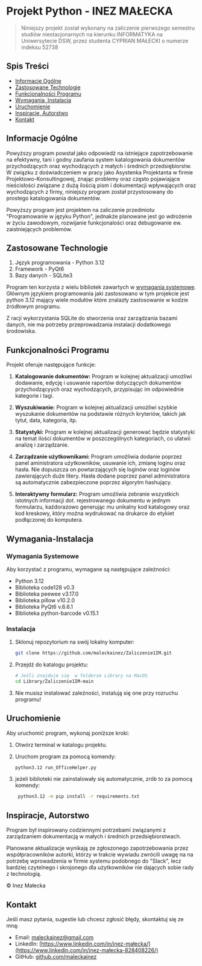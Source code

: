 # Projekt Python - INEZ MAŁECKA

> Niniejszy projekt został wykonany na zaliczenie pierwszego semestru studiów niestacjonarnych na kierunku INFORMATYKA na Uniwersytecie DSW, przez studenta CYPRIAN MAŁECKI o numerze indeksu 52738

## Spis Treści
* [Informacje Ogólne](#informacje-ogólne)
* [Zastosowane Technologie](#zastosowane-technologie)
* [Funkcjonalności Programu](#funkcjonalności-programu)
* [Wymagania, Instalacja](#wymagania-instalacja)
* [Uruchomienie](#uruchomienie)
* [Inspiracje, Autorstwo](#inspiracje-autorstwo)
* [Kontakt](#kontakt)

<a name="informacje-ogólne"></a>
## Informacje Ogólne
Powyższy program powstał jako odpowiedź na istniejące zapotrzebowanie na efektywny, tani i godny zaufania system katalogowania dokumentów przychodzących oraz wychodzących z małych i średnich przedsiębiorstw. W związku z doświadczeniem w pracy jako Asystenka Projektanta w firmie Projektowo-Konsultingowej, znając problemy oraz często pojawiające nieścisłości związane z dużą ilością pism i dokumentacji wpływających oraz wychodzących z firmy, niniejszy program został przystosowany do prostego katalogowania dokumentów.

Powyższy program jest projektem na zaliczenie przedmiotu "Programowanie w języku Python", jednakże planowane jest go wdrożenie w życiu zawodowym, rozwijanie funkcjonalości oraz debugowanie ew. zaistniejących problemów.

<a name="zastosowane-technologie"></a>
## Zastosowane Technologie

1. Język programowania - Python 3.12
2. Framework - PyQt6
3. Bazy danych - SQLite3

Program ten korzysta z wielu bibliotek zawartych w [wymagania systemowe](#Wymagania-Instalacja). Głównym językiem programowania jaki zastosowano w tym projekcie jest python 3.12 mający wiele modułów które znalazły zastosowanie w kodzie źródłowym programu.

Z racji wykorzystania SQLite do stworzenia oraz zarządzania bazami danych, nie ma potrzeby przeprowadzania instalacji dodatkowego środowiska.

<a name="funkcjonalności-programu"></a>
## Funkcjonalności Programu

Projekt oferuje następujące funkcje:

1. **Katalogowanie dokumentów:** Program w kolejnej aktualizacji umożliwi dodawanie, edycję i usuwanie raportów dotyczących dokumentów przychodzącyych oraz wychodzących, przypisując im odpowiednie kategorie i tagi.

2. **Wyszukiwanie:** Program w kolejnej aktualizacji umożliwi szybkie wyszukanie dokumentów na podstawie różnych kryteriów, takich jak tytuł, data, kategoria, itp.

3. **Statystyki:** Program w kolejnej aktualizacji generować będzie statystyki na temat ilości dokumentów w poszczególnych kategoriach, co ułatwii analizę i zarządzanie.

4. **Zarządzanie użytkownikami:** Program umożliwia dodanie poprzez panel aministratora użytkowników, usuwanie ich, zmianę loginu oraz hasła. Nie dopuszcza on powtarzających się loginów oraz loginów zawierających duże litery. Hasła dodane poprzez panel administratora są automatycznie zabezpieczone poprzez algorytm hashujący.

5. **Interaktywny formularz:** Program umożliwia zebranie wszystkich istotnych informacji dot. rejestrowanego dokumentu w jednym formularzu, każdorazowo generując mu unikalny kod katalogowy oraz kod kreskowy, który można wydrukować na drukarce do etykiet podłączonej do komputera. 

<a name="wymagania-instalacja"></a>
## Wymagania-Instalacja

### Wymagania Systemowe

Aby korzystać z programu, wymagane są następujące zależności:

- Python 3.12
- Biblioteka code128 v0.3
- Biblioteka peewee v3.17.0
- Biblioteka pillow v10.2.0
- Biblioteka PyQt6 v.6.6.1
- Biblioteka python-barcode v0.15.1


### Instalacja

1. Sklonuj repozytorium na swój lokalny komputer:

    ```bash
    git clone https://github.com/maleckainez/Zaliczenie1IM.git
    ```

2. Przejdź do katalogu projektu:

    ```bash
   # Jeśli znajduje się  w folderze Library na MacOS
    cd Library/Zaliczenie1IM-main
    ```

3. Nie musisz instalować zależności, instalują się one przy rozruchu programu!

<a name="uruchomienie"></a>
## Uruchomienie

Aby uruchomić program, wykonaj poniższe kroki:

1. Otwórz terminal w katalogu projektu.

2. Uruchom program za pomocą komendy:

    ```bash
    python3.12 run_OfficeHelper.py
    ```

3. jeżeli biblioteki nie zainstalowały się automatycznie, zrób to za pomocą komendy:
   
   ```bash
    python3.12 -m pip install -r requirements.txt
    ```

<a name="inspiracje-autorstwo"></a>
## Inspiracje, Autorstwo

Program był inspirowany codziennymi potrzebami związanymi z zarządzaniem dokumentacją w małych i średnich przedsiębiorstwach. 

Planowane aktualizacje wynikają ze zgłoszonego zapotrzebowania przez współpracowników autorki, którzy w trakcie wywiadu zwrócili uwagę na na potrzebę wprowadzenia w firmie systemu podobnego do "Slack", lecz bardziej czytelnego i skrojonego dla użytkowników nie dających sobie rady z technologią.

&copy; Inez Małecka

<a name="kontakt"></a>
## Kontakt

Jeśli masz pytania, sugestie lub chcesz zgłosić błędy, skontaktuj się ze mną:

- Email: [maleckainez@gmail.com](mailto:maleckainez@gmail.com)
- LinkedIn: [https://www.linkedin.com/in/inez-małecka/](https://www.linkedin.com/in/inez-małecka-828408226/)
- GitHub: [github.com/maleckainez](https://github.com/maleckainez)
